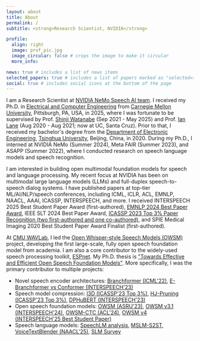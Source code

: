 ```yaml
---
layout: about
title: About
permalink: /
subtitle: <strong>Research Scientist, NVIDIA</strong>

profile:
  align: right
  image: prof_pic.jpg
  image_circular: false # crops the image to make it circular
  more_info: 

news: true # includes a list of news items
selected_papers: true # includes a list of papers marked as "selected={true}"
social: true # includes social icons at the bottom of the page
---
```


<!-- ⭐ <span style="color: red; font-weight: bold;">Now seeking full-time positions in speech and language processing</span> ⭐ -->

I am a Research Scientist at [NVIDIA NeMo Speech AI team](https://research.nvidia.com/labs/conv-ai/). I received my Ph.D. in [Electrical and Computer Engineering](https://www.ece.cmu.edu/) from [Carnegie Mellon University](https://www.cmu.edu/), Pittsburgh, PA, USA, in 2025, where I was fortunate to be supervised by Prof. [Shinji Watanabe](https://sites.google.com/view/shinjiwatanabe) (Sep 2021 - May 2025) and Prof. [Ian Lane](https://nlp.ucsc.edu/people/nlp-faculty/ian-lane/) (Aug 2020 - Aug 2021; now at UC, Santa Cruz). Prior to that, I received my bachelor's degree from the [Department of Electronic Engineering](https://www.ee.tsinghua.edu.cn/en/), [Tsinghua University](https://www.tsinghua.edu.cn/en/), Beijing, China, in 2020.
During my Ph.D., I interned at NVIDIA NeMo (Summer 2024), Meta FAIR (Summer 2023), and ASAPP (Summer 2022), where I conducted research on speech language models and speech recognition.
<!-- In Summer 2024, I was an AI Research Intern at [NVIDIA](https://www.nvidia.com/en-us/) NeMo, where I worked on joint speech-text language models. In Summer 2023, I was a research scientist intern at [Meta AI](https://ai.meta.com/) FAIR and worked on speech language models for voice-preserved textless speech-to-speech translation. In Summer 2022, I worked as a speech recognition intern at [ASAPP](https://www.asapp.com/) about speech model compression. -->

I am interested in building open multimodal foundation models for speech and language processing. My recent focus at NVIDIA has been on multimodal large language models (LLMs) and full-duplex speech-to-speech dialog systems.
I have published papers at top-tier ML/AI/NLP/speech conferences, including ICML, ICLR, ACL, EMNLP, NAACL, AAAI, ICASSP, INTERSPEECH, and more. I received INTERSPEECH 2025 Best Student Paper Award (first-authored), [EMNLP 2024 Best Paper Award](https://2024.emnlp.org/program/best_papers/), IEEE SLT 2024 Best Paper Award, [ICASSP 2023 Top 3% Paper Recognition (two first-authored and one co-authored)](https://2023.ieeeicassp.org/top-3-percent-paper-recognitions/), and SPIE Medical Imaging 2020 Best Student Paper Award Finalist (first-authored).

At [CMU WAVLab](https://www.wavlab.org/), I led the [Open Whisper-style Speech Models (OWSM)](https://www.wavlab.org/activities/2024/owsm/) project, developing the first large-scale, fully open speech foundation model from academia. I am also a core contributor to the widely-used speech processing toolkit, [ESPnet](https://github.com/espnet/espnet). My Ph.D. thesis is ["Towards Effective and Efficient Open Speech Foundation Models"](https://kilthub.cmu.edu/articles/thesis/Towards_Effective_and_Efficient_Open_Speech_Foundation_Models/29089808). 
More specifically, I was the primary contributor to multiple projects:

- Novel speech encoder architectures: [Branchformer (ICML'22)](https://proceedings.mlr.press/v162/peng22a.html), [E-Branchformer vs Conformer (INTERSPEECH'23)](https://www.isca-archive.org/interspeech_2023/peng23b_interspeech.pdf)
- Speech model compression: [I3D (ICASSP'23 Top 3%)](https://arxiv.org/abs/2303.07624), [HJ-Pruning (ICASSP'23 Top 3%)](https://arxiv.org/abs/2302.14132), [DPHuBERT (INTERSPEECH'23)](https://www.isca-archive.org/interspeech_2023/peng23c_interspeech.html)
- Open speech foundation models: [OWSM (ASRU'23)](https://arxiv.org/abs/2309.13876), [OWSM v3.1 (INTERSPEECH'24)](https://arxiv.org/abs/2401.16658), [OWSM-CTC (ACL'24)](https://aclanthology.org/2024.acl-long.549/), [OWSM v4 (INTERSPEECH'25 Best Student Paper)](https://www.isca-archive.org/interspeech_2025/peng25c_interspeech.html)
- Speech language models: [SpeechLM analysis](https://arxiv.org/abs/2403.12402), [MSLM-S2ST](https://arxiv.org/abs/2403.12408), [VoiceTextBlender (NAACL'25)](https://arxiv.org/abs/2410.17485), [SLM Survey](https://arxiv.org/abs/2504.08528)
